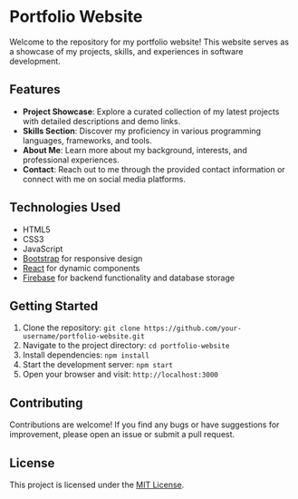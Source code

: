 # Portfolio Website

Welcome to the repository for my portfolio website! This website serves as a showcase of my projects, skills, and experiences in software development.

## Features

- **Project Showcase**: Explore a curated collection of my latest projects with detailed descriptions and demo links.
- **Skills Section**: Discover my proficiency in various programming languages, frameworks, and tools.
- **About Me**: Learn more about my background, interests, and professional experiences.
- **Contact**: Reach out to me through the provided contact information or connect with me on social media platforms.

## Technologies Used

- HTML5
- CSS3
- JavaScript
- [Bootstrap](https://getbootstrap.com/) for responsive design
- [React](https://reactjs.org/) for dynamic components
- [Firebase](https://firebase.google.com/) for backend functionality and database storage

## Getting Started

1. Clone the repository: `git clone https://github.com/your-username/portfolio-website.git`
2. Navigate to the project directory: `cd portfolio-website`
3. Install dependencies: `npm install`
4. Start the development server: `npm start`
5. Open your browser and visit: `http://localhost:3000`

## Contributing

Contributions are welcome! If you find any bugs or have suggestions for improvement, please open an issue or submit a pull request.

## License

This project is licensed under the [MIT License](LICENSE).
